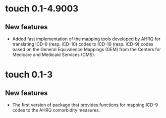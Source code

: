 # touch 0.1-4.9003

## New features

* Added fast implementation of the mapping tools developed by AHRQ for
  translating ICD-9 (resp. ICD-10) codes to ICD-10 (resp. ICD-9) codes based
  on the General Equivalence Mappings (GEM) from the Centers for Medicare and
  Medicaid Services (CMS).


# touch 0.1-3

## New features

* The first version of package that provides functions for mapping ICD-9 codes
  to the AHRQ comorbidity measures.

